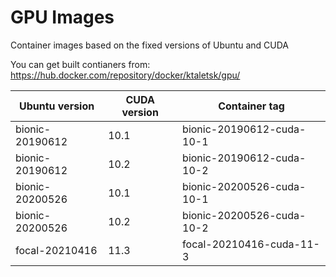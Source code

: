 # GPU Images

Container images based on the fixed versions of Ubuntu and CUDA

You can get built contianers from: https://hub.docker.com/repository/docker/ktaletsk/gpu/

| Ubuntu version  | CUDA version | Container tag             |
|-----------------|--------------|---------------------------|
| bionic-20190612 | 10.1         | bionic-20190612-cuda-10-1 |
| bionic-20190612 | 10.2         | bionic-20190612-cuda-10-2 |
| bionic-20200526 | 10.1         | bionic-20200526-cuda-10-1 |
| bionic-20200526 | 10.2         | bionic-20200526-cuda-10-2 |
| focal-20210416  | 11.3         | focal-20210416-cuda-11-3  |
